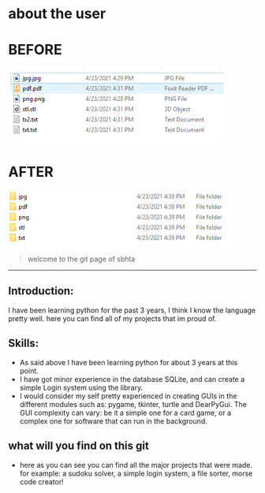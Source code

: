 #  about the user
#  BEFORE
![BEFORE](before.PNG)
#  AFTER
![AFTER](after.PNG)

> welcome to the git page of sbhta


---

## Introduction:
I have been learning python for the past 3 years, I think I know 
the language pretty well. here you can find all of my projects that im 
proud of.

## Skills:
- As said above I have been learning python for about 3 years at this point.
- I have got minor experience in the database SQLite, and can create a simple Login system using the library.
- I would consider my self pretty experienced in creating GUIs in the different modules such as: 
  pygame, tkinter, turtle and DearPyGui. The GUI complexity can vary: be it a simple one for a card game,
  or a complex one for software that can run in the background.
  
## what will you find on this git
- here as you can see you can find all the major projects that were made. for 
  example: a sudoku solver, a simple login system, a file sorter, morse code creator!
  
  
